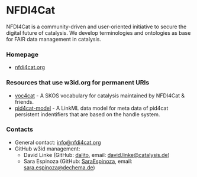 NFDI4Cat
========

NFDI4Cat is a community-driven and user-oriented initiative to secure the digital future of catalysis.
We develop terminologies and ontologies as base for FAIR data management in catalysis.

### Homepage

* [nfdi4cat.org](https://nfdi4cat.org/)

### Resources that use w3id.org for permanent URIs

* [voc4cat](https://github.com/nfdi4cat/voc4cat) - A SKOS vocabulary for catalysis maintained by NFDI4Cat & friends.
* [pid4cat-model](https://github.com/nfdi4cat/pid4cat-model) - A LinkML data model for meta data of pid4cat persistent indentifiers that are based on the handle system.

### Contacts

* General contact: [info@nfdi4cat.org](mailto:info@nfdi4cat.org)
* GitHub w3id management:
  * David Linke (GitHub: [dalito](https://github.com/dalito), email: <david.linke@catalysis.de>)
  * Sara Espinoza (GitHub: [SaraEspinoza](https://github.com/SaraEspinoza), email: <sara.espinoza@dechema.de>)
